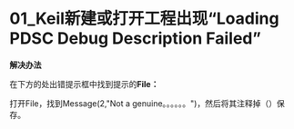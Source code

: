 # 01_Keil新建或打开工程出现“Loading PDSC Debug Description Failed”

**解决办法**

在下方的处出错提示框中找到提示的**File：**

打开File，找到Message(2,"Not a genuine。。。。。。")，然后将其注释掉（<!-- -->）保存。

